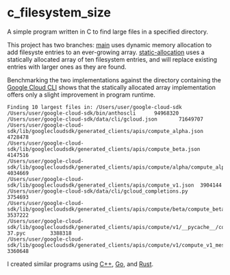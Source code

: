# c_filesystem_size
A simple program written in C to find large files in a specified directory. 

This project has two branches: [main](https://github.com/harr1424/c_filesystem_size/tree/main/src) uses dynamic memory allocation to add filesyste entries to an ever-growing array. [static-allocation](https://github.com/harr1424/c_filesystem_size/tree/static-allocation/src) uses a statically allocated array of ten filesystem entries, and will replace existing entries with larger ones as they are found. 

Benchmarking the two implementations against the directory containing the [Google Cloud CLI](https://cloud.google.com/sdk/docs/install-sdk) shows that the statically allocated array implementation offers only a slight improvement in program runtime. 

```
Finding 10 largest files in: /Users/user/google-cloud-sdk
/Users/user/google-cloud-sdk/bin/anthoscli      94968320
/Users/user/google-cloud-sdk/data/cli/gcloud.json       71649707
/Users/user/google-cloud-sdk/lib/googlecloudsdk/generated_clients/apis/compute_alpha.json       4728478
/Users/user/google-cloud-sdk/lib/googlecloudsdk/generated_clients/apis/compute_beta.json        4147516
/Users/user/google-cloud-sdk/lib/googlecloudsdk/generated_clients/apis/compute/alpha/compute_alpha_messages.py  4034669
/Users/user/google-cloud-sdk/lib/googlecloudsdk/generated_clients/apis/compute_v1.json  3904144
/Users/user/google-cloud-sdk/data/cli/gcloud_completions.py     3754693
/Users/user/google-cloud-sdk/lib/googlecloudsdk/generated_clients/apis/compute/beta/compute_beta_messages.py    3537222
/Users/user/google-cloud-sdk/lib/googlecloudsdk/generated_clients/apis/compute/v1/__pycache__/compute_v1_messages.cpython-37.pyc        3388318
/Users/user/google-cloud-sdk/lib/googlecloudsdk/generated_clients/apis/compute/v1/compute_v1_messages.py        3360648
```

I created similar programs using [C++](https://github.com/harr1424/cpp_filesystem_size), [Go](https://github.com/harr1424/go_filesystem_size), and [Rust](https://github.com/harr1424/hello_rust). 
